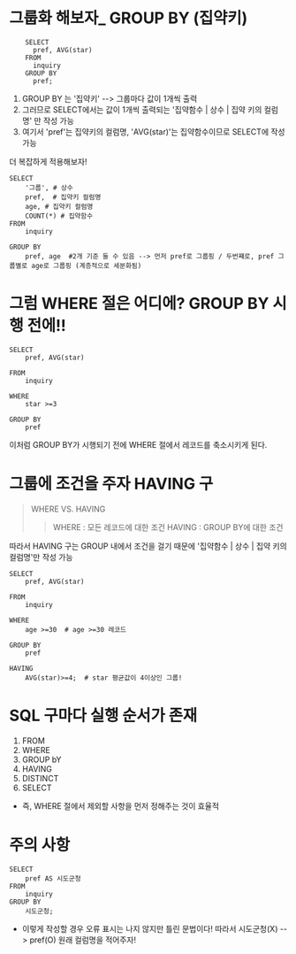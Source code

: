 # 그룹화 해보자_ GROUP BY (집약키)


```
    SELECT
      pref, AVG(star)
    FROM 
      inquiry
    GROUP BY
      pref;
```


1. GROUP BY 는 '집약키' --> 그룹마다 값이 1개씩 출력
2. 그러므로 SELECT에서는 값이 1개씩 출력되는 '집약함수 | 상수 | 집약 키의 컬럼명' 만 작성 가능
3. 여기서 'pref'는 집약키의 컬럼명, 'AVG(star)'는 집약함수이므로 SELECT에 작성 가능


더 복잡하게 적용해보자!


```
SELECT
    '그룹', # 상수
    pref,  # 집약키 컬럼명
    age, # 집약키 컬럼명
    COUNT(*) # 집약함수
FROM
    inquiry

GROUP BY
    pref, age  #2개 기준 둘 수 있음 --> 먼저 pref로 그룹핑 / 두번쨰로, pref 그룹별로 age로 그룹핑 (계층적으로 세분화됨)
```

# 그럼 WHERE 절은 어디에? GROUP BY 시행 전에!!


```
SELECT
    pref, AVG(star)

FROM
    inquiry

WHERE
    star >=3

GROUP BY
    pref  
```


이처럼 GROUP BY가 시행되기 전에 WHERE 절에서 레코드를 축소시키게 된다. 


# 그룹에 조건을 주자 HAVING 구


> WHERE VS. HAVING
>> WHERE : 모든 레코드에 대한 조건
>> HAVING : GROUP BY에 대한 조건


따라서 HAVING 구는 GROUP 내에서 조건을 걸기 때문에 '집약함수 | 상수 | 집약 키의 컬럼명'만 작성 가능

    
```
SELECT
    pref, AVG(star)

FROM
    inquiry

WHERE
    age >=30  # age >=30 레코드 

GROUP BY
    pref

HAVING
    AVG(star)>=4;  # star 평균값이 4이상인 그룹!
```


# SQL 구마다 실행 순서가 존재 
1. FROM
2. WHERE
3. GROUP bY
4. HAVING
5. DISTINCT
6. SELECT


- 즉, WHERE 절에서 제외할 사항을 먼저 정해주는 것이 효율적


# 주의 사항
```
SELECT
    pref AS 시도군청
FROM
    inquiry
GROUP BY
    시도군청;
```
- 이렇게 작성할 경우 오류 표시는 나지 않지만 틀린 문법이다! 따라서 시도군청(X) --> pref(O) 원래 컬럼명을 적어주자!
